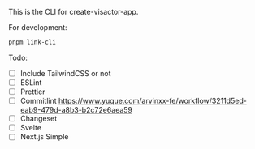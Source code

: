 This is the CLI for create-visactor-app.

For development:

```bash
pnpm link-cli
```

Todo:

- [ ] Include TailwindCSS or not
- [ ] ESLint
- [ ] Prettier
- [ ] Commitlint https://www.yuque.com/arvinxx-fe/workflow/3211d5ed-eab9-479d-a8b3-b2c72e6aea59
- [ ] Changeset
- [ ] Svelte
- [ ] Next.js Simple
